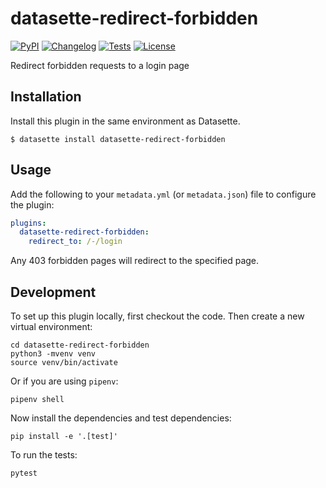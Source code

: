 # datasette-redirect-forbidden

[![PyPI](https://img.shields.io/pypi/v/datasette-redirect-forbidden.svg)](https://pypi.org/project/datasette-redirect-forbidden/)
[![Changelog](https://img.shields.io/github/v/release/simonw/datasette-redirect-forbidden?include_prereleases&label=changelog)](https://github.com/simonw/datasette-redirect-forbidden/releases)
[![Tests](https://github.com/simonw/datasette-redirect-forbidden/workflows/Test/badge.svg)](https://github.com/simonw/datasette-redirect-forbidden/actions?query=workflow%3ATest)
[![License](https://img.shields.io/badge/license-Apache%202.0-blue.svg)](https://github.com/simonw/datasette-redirect-forbidden/blob/main/LICENSE)

Redirect forbidden requests to a login page

## Installation

Install this plugin in the same environment as Datasette.

    $ datasette install datasette-redirect-forbidden

## Usage

Add the following to your `metadata.yml` (or `metadata.json`) file to configure the plugin:

```yaml
plugins:
  datasette-redirect-forbidden:
    redirect_to: /-/login
```
Any 403 forbidden pages will redirect to the specified page.

## Development

To set up this plugin locally, first checkout the code. Then create a new virtual environment:

    cd datasette-redirect-forbidden
    python3 -mvenv venv
    source venv/bin/activate

Or if you are using `pipenv`:

    pipenv shell

Now install the dependencies and test dependencies:

    pip install -e '.[test]'

To run the tests:

    pytest
